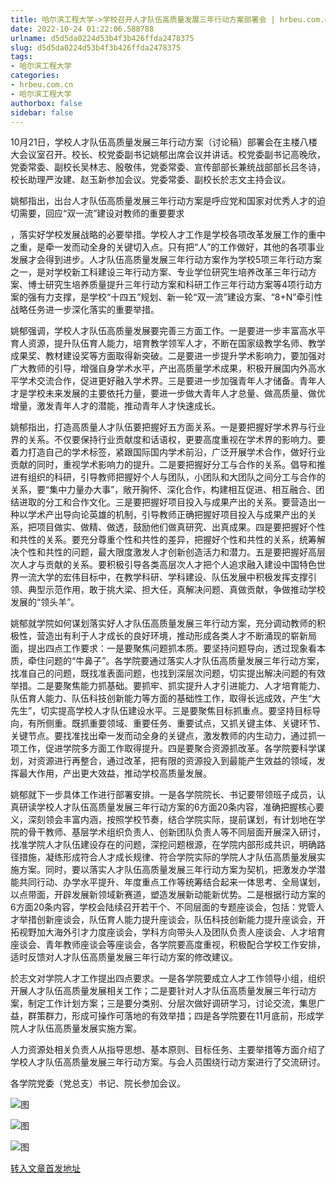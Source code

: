 ```yaml
---
title: 哈尔滨工程大学->学校召开人才队伍高质量发展三年行动方案部署会 | hrbeu.com.cn
date: 2022-10-24 01:22:06.588788
urlname: d5d5da0224d53b4f3b426ffda2478375
slug: d5d5da0224d53b4f3b426ffda2478375
tags: 
- 哈尔滨工程大学
categories:
- hrbeu.com.cn
- 哈尔滨工程大学
authorbox: false
sidebar: false
---
```

10月21日，学校人才队伍高质量发展三年行动方案（讨论稿）部署会在主楼八楼大会议室召开。校长、校党委副书记姚郁出席会议并讲话。校党委副书记高晚欣，党委常委、副校长吴林志、殷敬伟，党委常委、宣传部部长兼统战部部长吕冬诗，校长助理严汝建、赵玉新参加会议。党委常委、副校长於志文主持会议。

姚郁指出，出台人才队伍高质量发展三年行动方案是呼应党和国家对优秀人才的迫切需要，回应“双一流”建设对教师的重要要求
<!--more-->
，落实好学校发展战略的必要举措。学校人才工作是学校各项改革发展工作的重中之重，是牵一发而动全身的关键切入点。只有把“人”的工作做好，其他的各项事业发展才会得到进步。人才队伍高质量发展三年行动方案作为学校5项三年行动方案之一，是对学校新工科建设三年行动方案、专业学位研究生培养改革三年行动方案、博士研究生培养质量提升三年行动方案和科研工作三年行动方案等4项行动方案的强有力支撑，是学校“十四五”规划、新一轮“双一流”建设方案、“8+N”牵引性战略任务进一步深化落实的重要举措。

姚郁强调，学校人才队伍高质量发展要完善三方面工作。一是要进一步丰富高水平育人资源，提升队伍育人能力，培育教学领军人才，不断在国家级教学名师、教学成果奖、教材建设奖等方面取得新突破。二是要进一步提升学术影响力，要加强对广大教师的引导，增强自身学术水平，产出高质量学术成果，积极开展国内外高水平学术交流合作，促进更好融入学术界。三是要进一步加强青年人才储备。青年人才是学校未来发展的主要依托力量，要进一步做大青年人才总量、做高质量、做优增量，激发青年人才的潜能，推动青年人才快速成长。

姚郁指出，打造高质量人才队伍要把握好五方面关系。一是要把握好学术界与行业界的关系。不仅要保持行业贡献度和话语权，更要高度重视在学术界的影响力。要着力打造自己的学术标签，紧跟国际国内学术前沿，广泛开展学术合作，做好行业贡献的同时，重视学术影响力的提升。二是要把握好分工与合作的关系。倡导和推进有组织的科研，引导教师把握好个人与团队，小团队和大团队之间分工与合作的关系，要“集中力量办大事”，敞开胸怀、深化合作，构建相互促进、相互融合、团结进取的分工和合作文化。三是要把握好项目投入与成果产出的关系。要营造出一种以学术产出导向论英雄的机制，引导教师正确把握好项目投入与成果产出的关系，把项目做实、做精、做透，鼓励他们做真研究、出真成果。四是要把握好个性和共性的关系。要充分尊重个性和共性的差异，把握好个性和共性的关系，统筹解决个性和共性的问题，最大限度激发人才创新创造活力和潜力。五是要把握好高层次人才与贡献的关系。要积极引导各类高层次人才把个人追求融入建设中国特色世界一流大学的宏伟目标中，在教学科研、学科建设、队伍发展中积极发挥支撑引领、典型示范作用，敢于挑大梁、担大任，真解决问题、真做贡献，争做推动学校发展的“领头羊”。

姚郁就学院如何谋划落实好人才队伍高质量发展三年行动方案，充分调动教师的积极性，营造出有利于人才成长的良好环境，推动形成各类人才不断涌现的崭新局面，提出四点工作要求：一是要聚焦问题抓本质。要坚持问题导向，透过现象看本质，牵住问题的“牛鼻子”。各学院要通过落实人才队伍高质量发展三年行动方案，找准自己的问题，既找准表面问题，也找到深层次问题，切实提出解决问题的有效举措。二是要聚焦能力抓基础。要抓牢、抓实提升人才引进能力、人才培育能力、队伍育人能力、队伍科技创新能力等方面的基础性工作，取得长远成效，产生“大先生”，切实提高学校人才队伍建设水平。三是要聚焦目标抓重点。要坚持目标导向，有所侧重。既抓重要领域、重要任务、重要试点，又抓关键主体、关键环节、关键节点。要找准找出牵一发而动全身的关键点，激发教师的内生动力，通过抓一项工作，促进学院多方面工作取得提升。四是要聚合资源抓改革。各学院要科学谋划，对资源进行再整合，通过改革，把有限的资源投入到最能产生效益的领域，发挥最大作用，产出更大效益，推动学校高质量发展。

姚郁就下一步具体工作进行部署安排。一是各学院院长、书记要带领班子成员，认真研读学校人才队伍高质量发展三年行动方案的6方面20条内容，准确把握核心要义，深刻领会丰富内涵，按照学校节奏，结合学院实际，提前谋划，有计划地在学院的骨干教师、基层学术组织负责人、创新团队负责人等不同层面开展深入研讨，找准学院人才队伍建设存在的问题，深挖问题根源，在学院内部形成共识，明确路径措施，凝练形成符合人才成长规律、符合学院实际的学院人才队伍高质量发展实施方案。同时，要以落实人才队伍高质量发展三年行动方案为契机，把激发办学潜能共同行动、办学水平提升、年度重点工作等统筹结合起来一体思考、全局谋划，以点带面，开辟发展新领域新赛道，塑造发展新动能新优势。二是根据行动方案的6方面20条内容，学校会陆续召开若干个、不同层面的专题座谈会，包括：党管人才举措创新座谈会，队伍育人能力提升座谈会，队伍科技创新能力提升座谈会，开拓视野加大海外引才力度座谈会，学科方向带头人及团队负责人座谈会、人才培育座谈会、青年教师座谈会等座谈会，各学院要高度重视，积极配合学校工作安排，适时反馈对人才队伍高质量发展三年行动方案的修改建议。

於志文对学院人才工作提出四点要求。一是各学院要成立人才工作领导小组，组织开展人才队伍高质量发展相关工作；二是要针对人才队伍高质量发展三年行动方案，制定工作计划方案；三是要分类别、分层次做好调研学习，讨论交流，集思广益，群策群力，形成可操作可落地的有效举措；四是各学院要在11月底前，形成学院人才队伍高质量发展实施方案。

人力资源处相关负责人从指导思想、基本原则、目标任务、主要举措等方面介绍了学校人才队伍高质量发展三年行动方案。与会人员围绕行动方案进行了交流研讨。

各学院党委（党总支）书记、院长参加会议。

![图](http://gongxue.cn/__local/2/95/C8/DC9A389DF57FED9D77EAC9B7BD8_FF8FBD66_14726.jpg)

![图](http://gongxue.cn/__local/3/F4/70/985BA9FAF5F432C65A7DEE7FC65_3F4418B8_18D55.jpg)

![图](http://gongxue.cn/__local/6/66/E3/6454447F44CC2298B7EFCCB294A_3E1DA5F7_22AE9.jpg)

[转入文章首发地址](http://gongxue.cn/info/1141/73366.htm)